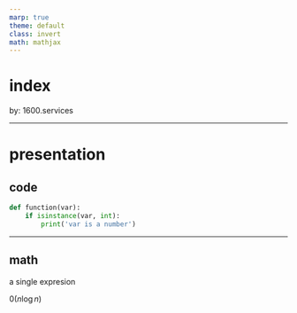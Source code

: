 ```yaml
---
marp: true
theme: default
class: invert
math: mathjax
---
```


# index

by: 1600.services

---

# presentation

## code

```python
def function(var):
    if isinstance(var, int):
        print('var is a number')

```
---

## math

a single expresion

$\mathcal{0}(n\log{n})$
